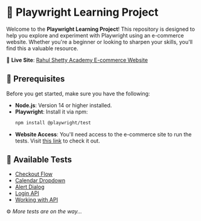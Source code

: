 # 🚀 Playwright Learning Project

Welcome to the **Playwright Learning Project**! This repository is designed to help you explore and experiment with Playwright using an e-commerce website. Whether you're a beginner or looking to sharpen your skills, you'll find this a valuable resource.

🔗 **Live Site**: [Rahul Shetty Academy E-commerce Website](https://rahulshettyacademy.com/client)

## 🎯 Prerequisites

Before you get started, make sure you have the following:

- **Node.js**: Version 14 or higher installed.
- **Playwright**: Install it via npm:  
  ```bash
  npm install @playwright/test
  ```
- **Website Access**: You'll need access to the e-commerce site to run the tests. Visit [this link](https://rahulshettyacademy.com/client) to check it out.

## 🧪 Available Tests
- [Checkout Flow](https://github.com/DanielRamos84/playwright-learning-project/tree/test/checkout-flow)
- [Calendar Dropdown](https://github.com/DanielRamos84/playwright-learning-project/tree/test/calendar-dropdown)
- [Alert Dialog](https://github.com/DanielRamos84/playwright-learning-project/tree/test/alert-dialog)
- [Login API](https://github.com/DanielRamos84/playwright-learning-project/tree/test/login-api)
- [Working with API](https://github.com/DanielRamos84/playwright-learning-project/tree/test/working-with-api)

⚙️ *More tests are on the way...*